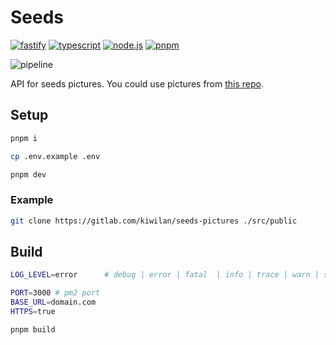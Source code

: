# Seeds

[![fastify](https://img.shields.io/static/v1?label=Fastify&message=v4.x&color=000000&style=flat-square&logo=fastify&logoColor=ffffff)](https://www.fastify.io)
[![typescript](https://img.shields.io/static/v1?label=TypeScript&message=v4.9&color=3178C6&style=flat-square&logo=typescript&logoColor=ffffff)](https://www.typescriptlang.org)
[![node.js](https://img.shields.io/static/v1?label=Node.js&message=v18.x&color=339933&style=flat-square&logo=node.js&logoColor=ffffff)](https://nodejs.org/en)
[![pnpm](https://img.shields.io/static/v1?label=pnpm&message=v7.x&color=F69220&style=flat-square&logo=pnpm&logoColor=ffffff)](https://pnpm.io)

![pipeline](https://gitlab.com/kiwilan/seeds/badges/main/pipeline.svg)

API for seeds pictures. You could use pictures from [this repo](https://gitlab.com/kiwilan/seeds-pictures).

## Setup

```bash
pnpm i
```

```bash
cp .env.example .env
```

```bash
pnpm dev
```

### Example

```bash
git clone https://gitlab.com/kiwilan/seeds-pictures ./src/public
```

## Build

```bash
LOG_LEVEL=error      # debug | error | fatal  | info | trace | warn | silent

PORT=3000 # pm2 port
BASE_URL=domain.com
HTTPS=true
```

```bash
pnpm build
```
